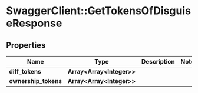 # SwaggerClient::GetTokensOfDisguiseResponse

## Properties
Name | Type | Description | Notes
------------ | ------------- | ------------- | -------------
**diff_tokens** | **Array&lt;Array&lt;Integer&gt;&gt;** |  | 
**ownership_tokens** | **Array&lt;Array&lt;Integer&gt;&gt;** |  | 

